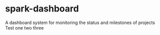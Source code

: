# spark-dashboard
A dashboard system for monitoring the status and milestones of projects
Test one two three
